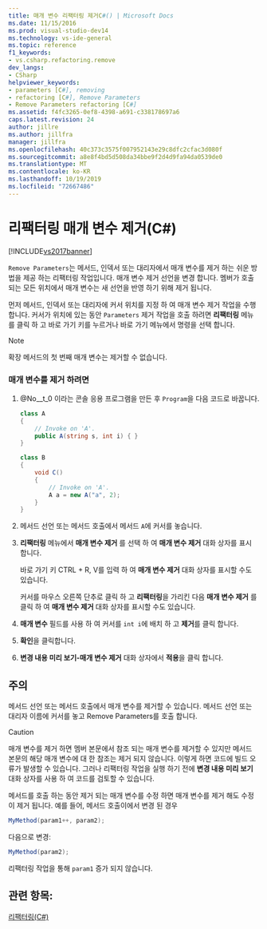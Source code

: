 ```yaml
---
title: 매개 변수 리팩터링 제거C#() | Microsoft Docs
ms.date: 11/15/2016
ms.prod: visual-studio-dev14
ms.technology: vs-ide-general
ms.topic: reference
f1_keywords:
- vs.csharp.refactoring.remove
dev_langs:
- CSharp
helpviewer_keywords:
- parameters [C#], removing
- refactoring [C#], Remove Parameters
- Remove Parameters refactoring [C#]
ms.assetid: f4fc3265-0ef8-4398-a691-c338178697a6
caps.latest.revision: 24
author: jillre
ms.author: jillfra
manager: jillfra
ms.openlocfilehash: 40c373c3575f007952143e29c8dfc2cfac3d080f
ms.sourcegitcommit: a8e8f4bd5d508da34bbe9f2d4d9fa94da0539de0
ms.translationtype: MT
ms.contentlocale: ko-KR
ms.lasthandoff: 10/19/2019
ms.locfileid: "72667486"
---
```

# <a name="remove-parameters-refactoring-c"></a>리팩터링 매개 변수 제거(C#)
[!INCLUDE[vs2017banner](../includes/vs2017banner.md)]

`Remove Parameters`는 메서드, 인덱서 또는 대리자에서 매개 변수를 제거 하는 쉬운 방법을 제공 하는 리팩터링 작업입니다. 매개 변수 제거 선언을 변경 합니다. 멤버가 호출 되는 모든 위치에서 매개 변수는 새 선언을 반영 하기 위해 제거 됩니다.

 먼저 메서드, 인덱서 또는 대리자에 커서 위치를 지정 하 여 매개 변수 제거 작업을 수행 합니다. 커서가 위치에 있는 동안 `Parameters` 제거 작업을 호출 하려면 **리팩터링** 메뉴를 클릭 하 고 바로 가기 키를 누르거나 바로 가기 메뉴에서 명령을 선택 합니다.

> [!NOTE]
> 확장 메서드의 첫 번째 매개 변수는 제거할 수 없습니다.

### <a name="to-remove-parameters"></a>매개 변수를 제거 하려면

1. @No__t_0 이라는 콘솔 응용 프로그램을 만든 후 `Program`을 다음 코드로 바꿉니다.

    ```csharp
    class A
    {
        // Invoke on 'A'.
        public A(string s, int i) { }
    }

    class B
    {
        void C()
        {
            // Invoke on 'A'.
            A a = new A("a", 2);
        }
    }
    ```

2. 메서드 선언 또는 메서드 호출에서 메서드 `A`에 커서를 놓습니다.

3. **리팩터링** 메뉴에서 **매개 변수 제거** 를 선택 하 여 **매개 변수 제거** 대화 상자를 표시 합니다.

     바로 가기 키 CTRL + R, V를 입력 하 여 **매개 변수 제거** 대화 상자를 표시할 수도 있습니다.

     커서를 마우스 오른쪽 단추로 클릭 하 고 **리팩터링**을 가리킨 다음 **매개 변수 제거** 를 클릭 하 여 **매개 변수 제거** 대화 상자를 표시할 수도 있습니다.

4. **매개 변수** 필드를 사용 하 여 커서를 `int i`에 배치 하 고 **제거**를 클릭 합니다.

5. **확인**을 클릭합니다.

6. **변경 내용 미리 보기-매개 변수 제거** 대화 상자에서 **적용**을 클릭 합니다.

## <a name="remarks"></a>주의
 메서드 선언 또는 메서드 호출에서 매개 변수를 제거할 수 있습니다. 메서드 선언 또는 대리자 이름에 커서를 놓고 Remove Parameters를 호출 합니다.

> [!CAUTION]
> 매개 변수를 제거 하면 멤버 본문에서 참조 되는 매개 변수를 제거할 수 있지만 메서드 본문의 해당 매개 변수에 대 한 참조는 제거 되지 않습니다. 이렇게 하면 코드에 빌드 오류가 발생할 수 있습니다. 그러나 리팩터링 작업을 실행 하기 전에 **변경 내용 미리 보기** 대화 상자를 사용 하 여 코드를 검토할 수 있습니다.

 메서드를 호출 하는 동안 제거 되는 매개 변수를 수정 하면 매개 변수를 제거 해도 수정이 제거 됩니다. 예를 들어, 메서드 호출이에서 변경 된 경우

```csharp
MyMethod(param1++, param2);
```

 다음으로 변경:

```csharp
MyMethod(param2);
```

 리팩터링 작업을 통해 `param1` 증가 되지 않습니다.

## <a name="see-also"></a>관련 항목:
 [리팩터링(C#)](../csharp-ide/refactoring-csharp.md)